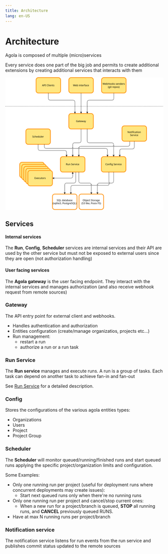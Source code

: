 ```yaml
---
title: Architecture
lang: en-US
---
```


# Architecture

Agola is composed of multiple (micro)services

Every service does one part of the big job and permits to create additional extensions by creating additional services that interacts with them

![](./overall-arch.png)

## Services

#### Internal services

The **Run**, **Config**, **Scheduler** services are internal services and their API are used by the other service but must not be exposed to external users since they are open (not authorization handling)

#### User facing services

The **Agola gateway** is the user facing endpoint. They interact with the internal services and manages authorization (and also receive webhook request from remote sources)

### Gateway

The API entry point for external client and webhooks.

- Handles authentication and authorization
- Entities configuration (create/manage organizatios, projects etc...)
- Run management:
  - restart a run
  - authorize a run or a run task

### Run Service

The **Run service** manages and execute runs. A run is a group of tasks. Each task can depend on another task to achieve fan-in and fan-out

See [Run Service](./runservice.html) for a detailed description.

### Config

Stores the configurations of the various agola entities types:

- Organizations
- Users
- Project
- Project Group

### Scheduler

The **Scheduler** will monitor queued/running/finished runs and start queued runs applying the specific project/organization limits and configuration.

Some Examples:

- Only one running run per project (useful for deployment runs where concurrent deployments may create issues):
  - Start next queued runs only when there're no running runs
- Only one running run per project and cancel/stop current ones:
  - When a new run for a project/branch is queued, **STOP** all running runs, and **CANCEL** previously queued RUNS.
- Have at max N running runs per project/branch

### Notification service

The notification service listens for run events from the run service and publishes commit status updated to the remote sources